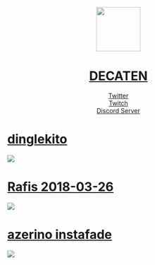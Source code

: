 <p align="center">
  <a href=https://osu.ppy.sh/u/decaten>
  <img src=https://ori09.s-ul.eu/ivrHeHDg
    width=100
    height=100> 
</p>
  <h1 align="center">DECATEN</h1>
<p align="center">
  <a href=https://twitter.com/decaten_> Twitter <br>
  <a href=https://twitch.tv/decaten> Twitch <br>
  <a href=https://discord.gg/EB5vwQdRNg> Discord Server
</p>


# [dinglekito](https://cdn.discordapp.com/attachments/1041565612184444939/1208193892894384168/dinglekito.osk?ex=65e2653f&is=65cff03f&hm=5ce0b7b70e22f346136de35336d27b9d81c49099b640863a4f244e78384dc48c&)
![](https://github.com/oreoabc/nft-osu-skins/assets/87958480/38d416e8-ed28-4d10-8c65-5b32723e383e)

# [Rafis 2018-03-26](https://ori09.s-ul.eu/ivrHeHDg)
![](https://ori09.s-ul.eu/MMKgcyGB)

# [azerino instafade](https://ori09.s-ul.eu/2WQq73XY)
![](https://ori09.s-ul.eu/QARJTav4)
